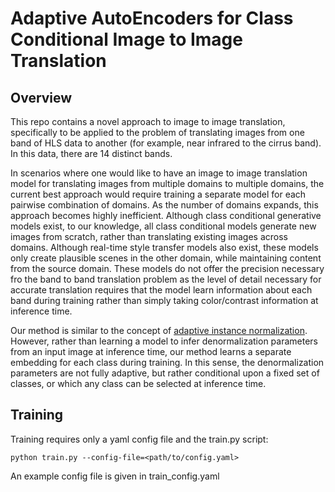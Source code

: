 # Adaptive AutoEncoders for Class Conditional Image to Image Translation

## Overview
This repo contains a novel approach to image to image translation, specifically to be applied to the problem of translating images from one band of HLS data to another (for example, near infrared to the cirrus band). In this data, there are 14 distinct bands.

In scenarios where one would like to have an image to image translation model for translating images from multiple domains to multiple domains, the current best approach would require training a separate model for each pairwise combination of domains. As the number of domains expands, this approach becomes highly inefficient. Although class conditional generative models exist, to our knowledge, all class conditional models generate new images from scratch, rather than translating existing images across domains. Although real-time style transfer models also exist, these models only create plausible scenes in the other domain, while maintaining content from the source domain. These models do not offer the precision necessary fro the band to band translation problem as the level of detail necessary for accurate translation requires that the model learn information about each band during training rather than simply taking color/contrast information at inference time.

Our method is similar to the concept of [adaptive instance normalization](https://vision.cornell.edu/se3/wp-content/uploads/2017/08/adain.pdf). However, rather than learning a model to infer denormalization parameters from an input image at inference time, our method learns a separate embedding for each class during training. In this sense, the denormalization parameters are not fully adaptive, but rather conditional upon a fixed set of classes, or which any class can be selected at inference time.

## Training
Training requires only a yaml config file and the train.py script:
```
python train.py --config-file=<path/to/config.yaml>
```

An example config file is given in train_config.yaml

